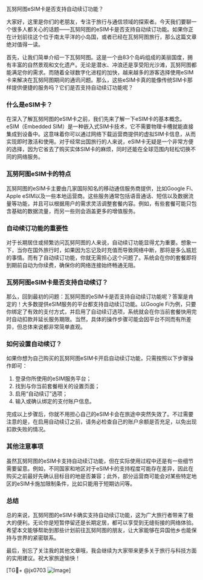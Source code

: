 瓦努阿图eSIM卡是否支持自动续订功能？

大家好，这里是你们的老朋友，专注于旅行与通信领域的探索者。今天我们要聊一个很多人都关心的话题——瓦努阿图的eSIM卡是否支持自动续订功能。如果你正在计划前往这个位于南太平洋的小岛国，或者已经在瓦努阿图旅行，那么这篇文章绝对值得一读。

首先，让我们简单介绍一下瓦努阿图。这是一个由83个岛屿组成的美丽国度，拥有丰富的自然景观和文化遗产。无论是潜水、冲浪还是享受阳光沙滩，瓦努阿图都能满足你的需求。而随着全球数字化进程的加快，越来越多的游客选择使用eSIM卡来解决在瓦努阿图期间的通讯问题。那么，这些eSIM卡真的能像传统SIM卡那样提供便捷的服务吗？它们是否支持自动续订功能呢？

### 什么是eSIM卡？

在深入了解瓦努阿图的eSIM卡之前，我们先来了解一下eSIM卡的基本概念。eSIM（Embedded SIM）是一种嵌入式SIM卡技术，它不需要物理卡槽就能直接集成到设备中。这意味着你可以通过网络下载运营商提供的虚拟SIM卡信息，从而实现即时激活和使用。对于经常出国旅行的人来说，eSIM卡无疑是一个非常方便的选择，因为它省去了购买实体SIM卡的麻烦，同时还能在全球范围内轻松切换不同的网络服务。

### 瓦努阿图eSIM卡的特点

瓦努阿图的eSIM卡主要由几家国际知名的移动通信服务商提供，比如Google Fi、Apple eSIM以及一些本地运营商。这些服务通常包括语音通话、短信以及数据流量等功能，并且可以根据用户的需求灵活调整套餐内容。例如，有些套餐可能只包含基础的数据流量，而另一些则会涵盖更多的增值服务。

### 自动续订功能的重要性

对于长期居住或频繁访问瓦努阿图的人来说，自动续订功能显得尤为重要。想象一下，当你在国外旅行时，如果因为忘记及时充值而导致网络中断，那将是多么尴尬的事情。而有了自动续订功能，你就无需担心这个问题了。系统会在你的套餐即将到期前自动为你续费，确保你的网络连接始终畅通无阻。

### 瓦努阿图eSIM卡是否支持自动续订？

那么，回到最初的问题：瓦努阿图的eSIM卡是否支持自动续订功能呢？答案是肯定的！大多数提供eSIM服务的平台都支持自动续订功能。以Google Fi为例，只要你绑定了有效的支付方式，并启用了自动续订选项，系统就会在你当前套餐快用完时自动扣款并延长服务期限。当然，具体的操作步骤可能会因平台不同而有所差异，但总体来说都非常简单直观。

### 如何设置自动续订？

如果你想为自己购买的瓦努阿图eSIM卡开启自动续订功能，只需按照以下步骤操作即可：

1. 登录你所使用的eSIM服务平台；
2. 找到与你当前套餐相关的设置页面；
3. 启用“自动续订”选项；
4. 输入或确认绑定的支付账户信息。

完成以上步骤后，你就不用担心自己的eSIM卡会在旅途中突然失效了。不过需要注意的是，在启用自动续订之前，请务必检查自己的账户余额是否充足，以免出现扣款失败的情况。

### 其他注意事项

虽然瓦努阿图的eSIM卡支持自动续订功能，但在实际使用过程中还是有一些细节需要留意。例如，不同国家和地区对于eSIM卡的支持程度可能存在差异，因此在购买之前最好先确认目标目的地是否兼容；此外，部分运营商可能会对某些特定地区的eSIM卡施加限制条件，比如只能用于短期访问等。

### 总结

总的来说，瓦努阿图的eSIM卡确实支持自动续订功能，这为广大旅行者带来了极大的便利。无论你是短暂停留还是长期定居，都可以享受到无缝衔接的网络体验。希望本文能够帮助到那些计划前往瓦努阿图的朋友，让大家能够在异国他乡也能保持与世界的紧密联系。

最后，别忘了关注我的其他文章哦，我会继续为大家带来更多关于旅行与科技方面的实用建议。祝大家旅途愉快！

[TG💪+ @jx0703 ![Image](https://github.com/user-attachments/assets/dbca1d08-cadb-493c-b0ec-ad6f7a83f270)]